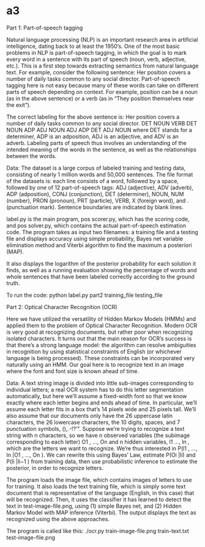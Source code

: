 # a3

Part 1: Part-of-speech tagging

Natural language processing (NLP) is an important research area in artificial intelligence, dating back to at least the 1950’s. One of the most basic problems in NLP is part-of-speech tagging, in which the goal is to mark every word in a sentence with its part of speech (noun, verb, adjective, etc.). This is a first step towards extracting semantics from natural language text. For example, consider the following sentence: Her position covers a number of daily tasks common to any social director. Part-of-speech tagging here is not easy because many of these words can take on different parts of speech depending on context. For example, position can be a noun (as in the above sentence) or a verb (as in “They position themselves near the exit”). 

The correct labeling for the above sentence is: Her	position covers	a number of daily tasks common to any social director. DET NOUN	VERB DET NOUN ADP ADJ NOUN ADJ ADP DET ADJ NOUN where DET stands for a determiner, ADP is an adposition, ADJ is an adjective, and ADV is an adverb. Labeling parts of speech thus involves an understanding of the intended meaning of the words in the sentence, as well as the relationships between the words.

Data: The dataset is a large corpus of labeled training and testing data, consisting of nearly 1 million words and 50,000 sentences. The file format of the datasets is: each line consists of a word, followed by a space, followed by one of 12 part-of-speech tags: ADJ (adjective), ADV (adverb), ADP (adposition), CONJ (conjunction), DET (determiner), NOUN, NUM (number), PRON (pronoun), PRT (particle), VERB, X (foreign word), and . (punctuation mark). Sentence boundaries are indicated by blank lines. 

label.py is the main program, pos scorer.py, which has the scoring code, and pos solver.py, which contains the actual part-of-speech estimation code. The program takes as input two filenames: a training file and a testing file and displays accuracy using simple probability, Bayes net variable elimination method and Viterbi algorithm to find the maximum a posteriori (MAP). 

It also displays the logarithm of the posterior probability for each solution it finds, as well as a running evaluation showing the percentage of words and whole sentences that have been labeled correctly according to the ground truth. 

To run the code:
python label.py part2 training_file testing_file

Part 2: Optical Character Recognition (OCR)

Here we have utilized the versatility of Hidden Markov Models (HMMs) and applied them to the problem of Optical Character Recognition. Modern OCR is very good at recognizing documents, but rather poor when recognizing isolated characters. It turns out that the main reason for OCR’s success is that there’s a strong language model: the algorithm can resolve ambiguities in recognition by using statistical constraints of English (or whichever language is being processed). These constraints can be incorporated very naturally using an HMM. Our goal here is to recognize text in an image where the font and font size is known ahead of time.

Data: A text string image is divided into little sub-images corresponding to individual letters; a real OCR system has to do this letter segmentation automatically, but here we’ll assume a fixed-width font so that we know exactly where each letter begins and ends ahead of time. In particular, we’ll assume each letter fits in a box that’s 14 pixels wide and 25 pixels tall. We’ll also assume that our documents only have the 26 uppercase latin characters, the 26 lowercase characters, the 10 digits, spaces, and 7 punctuation symbols, (),.-!?’". Suppose we’re trying to recognize a text string with n characters, so we have n observed variables (the subimage corresponding to each letter) O1 , ..., On and n hidden variables, l1 ..., ln , which are the letters we want to recognize. We’re thus interested in P(l1 , ..., ln |O1 , ..., On ). We can rewrite this using Bayes’ Law, estimate P(Oi |li) and P(li |li−1 ) from training data, then use probabilistic inference to estimate the posterior, in order to recognize letters. 

The program loads the image file, which contains images of letters to use for training. It also loads the text training file, which is simply some text document that is representative of the language (English, in this case) that will be recognized. Then, it uses the classifier it has learned to detect the text in test-image-file.png, using (1) simple Bayes net, and (2) Hidden Markov Model with MAP inference (Viterbi). The output displays the text as recognized using the above approaches.

The program is called like this: ./ocr.py train-image-file.png train-text.txt test-image-file.png
